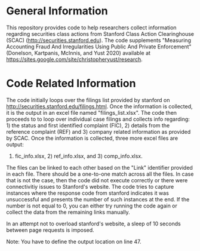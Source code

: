 # General Information
This repository provides code to help researchers collect information regarding securities class actions from Stanford Class Action Clearinghouse (SCAC) (http://securities.stanford.edu). The code supplements "Measuring Accounting Fraud And Irregularities Using Public And Private Enforcement" (Donelson, Kartpanis, McInnis, and Yust 2020) available at https://sites.google.com/site/christopheryust/research.

# Code Related Information
The code initially loops over the filings list provided by stanford on http://securities.stanford.edu/filings.html. Once the information is collected, it is the output in 
an excel file named "filings_list.xlsx". The code then proceeds to to loop over individual case filings and collects info regarding: 1) the status and first identified complaint (FIC), 
2) details from the reference complaint (REF) and 3) company related information as provided by SCAC. Once the information is collected, three more excel files are output:
1) fic_info.xlsx, 2) ref_info.xlsx, and 3) comp_info.xlsx.

The files can be linked to each other based on the "Link" identifier provided in each file. There should be a one-to-one match across all the files. In case that is not the case, 
then the code did not execute correctly or there were connectivitiy issues to Stanford's website. The code tries to capture instances where the response code from stanford indicates
it was unsuccessful and presents the number of such instances at the end. If the number is not equal to 0, you can either try running the code again or collect the data from the
remaining links manually.

In an attempt not to overload stanford's website, a sleep of 10 seconds between page requests is imposed.

Note: You have to define the output location on line 47.
